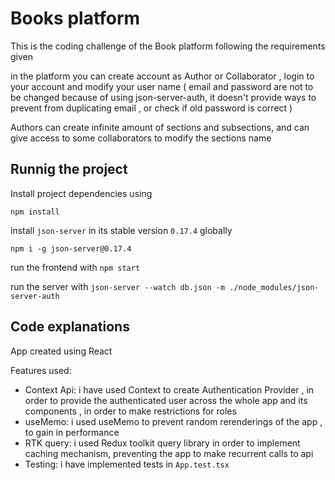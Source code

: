 
# Books platform

This is the coding challenge of the Book platform following the requirements given

in the platform you can create account as Author or Collaborator , login to your account and modify your user name ( email and password are not to be changed because of using json-server-auth, it doesn't provide ways to prevent from duplicating email , or check if old password is correct )

Authors can create infinite amount of sections and subsections, and can give access to some collaborators to modify the sections name 


## Runnig the project

Install project dependencies using 

`npm install`

install `json-server` in its stable version `0.17.4` globally

`npm i -g json-server@0.17.4`

run the frontend with `npm start`

run the server with `json-server --watch db.json -m ./node_modules/json-server-auth`



## Code explanations

App created using React 

Features used:

- Context Api:
    i have used Context to create Authentication Provider , in order to provide the authenticated user across the whole app and its components , in order to make restrictions for roles 
- useMemo: 
    i used useMemo to prevent random rerenderings of the app , to gain in performance
- RTK query: 
    i used Redux toolkit query library in order to implement caching mechanism, preventing the app to make recurrent calls to api
- Testing:
    i have implemented tests in `App.test.tsx`